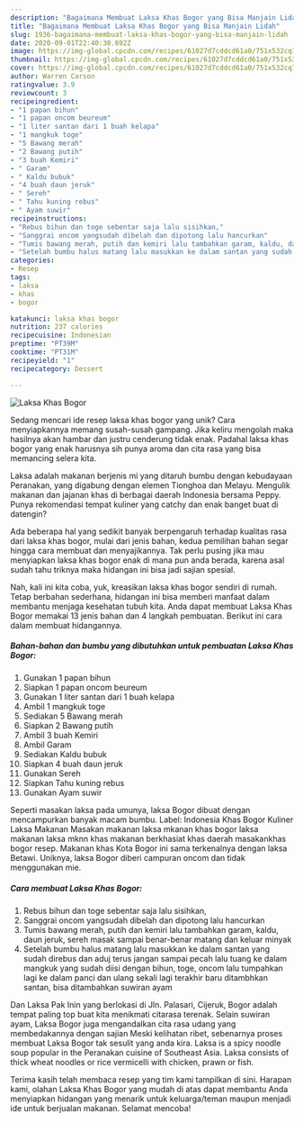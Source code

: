 ```yaml
---
description: "Bagaimana Membuat Laksa Khas Bogor yang Bisa Manjain Lidah"
title: "Bagaimana Membuat Laksa Khas Bogor yang Bisa Manjain Lidah"
slug: 1936-bagaimana-membuat-laksa-khas-bogor-yang-bisa-manjain-lidah
date: 2020-09-01T22:40:30.692Z
image: https://img-global.cpcdn.com/recipes/61027d7cddcd61a0/751x532cq70/laksa-khas-bogor-foto-resep-utama.jpg
thumbnail: https://img-global.cpcdn.com/recipes/61027d7cddcd61a0/751x532cq70/laksa-khas-bogor-foto-resep-utama.jpg
cover: https://img-global.cpcdn.com/recipes/61027d7cddcd61a0/751x532cq70/laksa-khas-bogor-foto-resep-utama.jpg
author: Warren Carson
ratingvalue: 3.9
reviewcount: 3
recipeingredient:
- "1 papan bihun"
- "1 papan oncom beureum"
- "1 liter santan dari 1 buah kelapa"
- "1 mangkuk toge"
- "5 Bawang merah"
- "2 Bawang putih"
- "3 buah Kemiri"
- " Garam"
- " Kaldu bubuk"
- "4 buah daun jeruk"
- " Sereh"
- " Tahu kuning rebus"
- " Ayam suwir"
recipeinstructions:
- "Rebus bihun dan toge sebentar saja lalu sisihkan,"
- "Sanggrai oncom yangsudah dibelah dan dipotong lalu hancurkan"
- "Tumis bawang merah, putih dan kemiri lalu tambahkan garam, kaldu, daun jeruk, sereh masak sampai benar-benar matang dan keluar minyak"
- "Setelah bumbu halus matang lalu masukkan ke dalam santan yang sudah direbus dan aduj terus jangan sampai pecah lalu tuang ke dalam mangkuk yang sudah diisi dengan bihun, toge, oncom lalu tumpahkan lagi ke dalam panci dan ulang sekali lagi terakhir baru ditambhkan santan, bisa ditambahkan suwiran ayam"
categories:
- Resep
tags:
- laksa
- khas
- bogor

katakunci: laksa khas bogor 
nutrition: 237 calories
recipecuisine: Indonesian
preptime: "PT39M"
cooktime: "PT31M"
recipeyield: "1"
recipecategory: Dessert

---
```



![Laksa Khas Bogor](https://img-global.cpcdn.com/recipes/61027d7cddcd61a0/751x532cq70/laksa-khas-bogor-foto-resep-utama.jpg)

Sedang mencari ide resep laksa khas bogor yang unik? Cara menyiapkannya memang susah-susah gampang. Jika keliru mengolah maka hasilnya akan hambar dan justru cenderung tidak enak. Padahal laksa khas bogor yang enak harusnya sih punya aroma dan cita rasa yang bisa memancing selera kita.

Laksa adalah makanan berjenis mi yang ditaruh bumbu dengan kebudayaan Peranakan, yang digabung dengan elemen Tionghoa dan Melayu. Mengulik makanan dan jajanan khas di berbagai daerah Indonesia bersama Peppy. Punya rekomendasi tempat kuliner yang catchy dan enak banget buat di datengin?

Ada beberapa hal yang sedikit banyak berpengaruh terhadap kualitas rasa dari laksa khas bogor, mulai dari jenis bahan, kedua pemilihan bahan segar hingga cara membuat dan menyajikannya. Tak perlu pusing jika mau menyiapkan laksa khas bogor enak di mana pun anda berada, karena asal sudah tahu triknya maka hidangan ini bisa jadi sajian spesial.


Nah, kali ini kita coba, yuk, kreasikan laksa khas bogor sendiri di rumah. Tetap berbahan sederhana, hidangan ini bisa memberi manfaat dalam membantu menjaga kesehatan tubuh kita. Anda dapat membuat Laksa Khas Bogor memakai 13 jenis bahan dan 4 langkah pembuatan. Berikut ini cara dalam membuat hidangannya.

<!--inarticleads1-->

##### Bahan-bahan dan bumbu yang dibutuhkan untuk pembuatan Laksa Khas Bogor:

1. Gunakan 1 papan bihun
1. Siapkan 1 papan oncom beureum
1. Gunakan 1 liter santan dari 1 buah kelapa
1. Ambil 1 mangkuk toge
1. Sediakan 5 Bawang merah
1. Siapkan 2 Bawang putih
1. Ambil 3 buah Kemiri
1. Ambil  Garam
1. Sediakan  Kaldu bubuk
1. Siapkan 4 buah daun jeruk
1. Gunakan  Sereh
1. Siapkan  Tahu kuning rebus
1. Gunakan  Ayam suwir


Seperti masakan laksa pada umunya, laksa Bogor dibuat dengan mencampurkan banyak macam bumbu. Label: Indonesia Khas Bogor Kuliner Laksa Makanan Masakan makanan laksa mkanan khas bogor laksa makanan laksa mknn khas makanan berkhasiat khas daerah masakankhas bogor resep. Makanan khas Kota Bogor ini sama terkenalnya dengan laksa Betawi. Uniknya, laksa Bogor diberi campuran oncom dan tidak menggunakan mie. 

<!--inarticleads2-->

##### Cara membuat Laksa Khas Bogor:

1. Rebus bihun dan toge sebentar saja lalu sisihkan,
1. Sanggrai oncom yangsudah dibelah dan dipotong lalu hancurkan
1. Tumis bawang merah, putih dan kemiri lalu tambahkan garam, kaldu, daun jeruk, sereh masak sampai benar-benar matang dan keluar minyak
1. Setelah bumbu halus matang lalu masukkan ke dalam santan yang sudah direbus dan aduj terus jangan sampai pecah lalu tuang ke dalam mangkuk yang sudah diisi dengan bihun, toge, oncom lalu tumpahkan lagi ke dalam panci dan ulang sekali lagi terakhir baru ditambhkan santan, bisa ditambahkan suwiran ayam


Dan Laksa Pak Inin yang berlokasi di Jln. Palasari, Cijeruk, Bogor adalah tempat paling top buat kita menikmati citarasa terenak. Selain suwiran ayam, Laksa Bogor juga mengandalkan cita rasa udang yang membedakannya dengan sajian Meski kelihatan ribet, sebenarnya proses membuat Laksa Bogor tak sesulit yang anda kira. Laksa is a spicy noodle soup popular in the Peranakan cuisine of Southeast Asia. Laksa consists of thick wheat noodles or rice vermicelli with chicken, prawn or fish. 

Terima kasih telah membaca resep yang tim kami tampilkan di sini. Harapan kami, olahan Laksa Khas Bogor yang mudah di atas dapat membantu Anda menyiapkan hidangan yang menarik untuk keluarga/teman maupun menjadi ide untuk berjualan makanan. Selamat mencoba!
